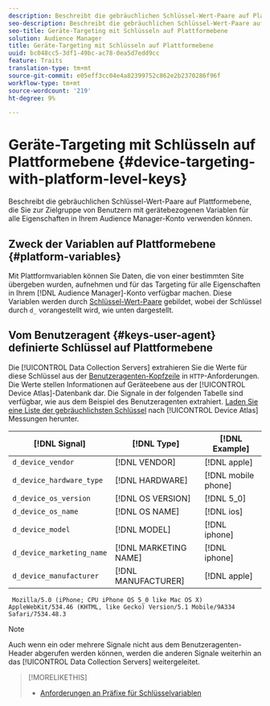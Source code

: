 ```yaml
---
description: Beschreibt die gebräuchlichen Schlüssel-Wert-Paare auf Plattformebene, die Sie zur Zielgruppe von Benutzern mit gerätebezogenen Variablen für alle Eigenschaften in Ihrem Audience Manager-Konto verwenden können.
seo-description: Beschreibt die gebräuchlichen Schlüssel-Wert-Paare auf Plattformebene, die Sie zur Zielgruppe von Benutzern mit gerätebezogenen Variablen für alle Eigenschaften in Ihrem Audience Manager-Konto verwenden können.
seo-title: Geräte-Targeting mit Schlüsseln auf Plattformebene
solution: Audience Manager
title: Geräte-Targeting mit Schlüsseln auf Plattformebene
uuid: bc048cc5-3df1-49bc-ac78-0ea5d7edd9cc
feature: Traits
translation-type: tm+mt
source-git-commit: e05eff3cc04e4a82399752c862e2b2370286f96f
workflow-type: tm+mt
source-wordcount: '219'
ht-degree: 9%

---
```



# Geräte-Targeting mit Schlüsseln auf Plattformebene {#device-targeting-with-platform-level-keys}

Beschreibt die gebräuchlichen Schlüssel-Wert-Paare auf Plattformebene, die Sie zur Zielgruppe von Benutzern mit gerätebezogenen Variablen für alle Eigenschaften in Ihrem Audience Manager-Konto verwenden können.

## Zweck der Variablen auf Plattformebene {#platform-variables}

<!-- c_tb_device_targeting.xml -->

Mit Plattformvariablen können Sie Daten, die von einer bestimmten Site übergeben wurden, aufnehmen und für das Targeting für alle Eigenschaften in Ihrem [!DNL Audience Manager]-Konto verfügbar machen. Diese Variablen werden durch [Schlüssel-Wert-Paare](../../reference/key-value-pairs-explained.md) gebildet, wobei der Schlüssel durch `d_` vorangestellt wird, wie unten dargestellt.

## Vom Benutzeragent {#keys-user-agent} definierte Schlüssel auf Plattformebene

Die [!UICONTROL Data Collection Servers] extrahieren Sie die Werte für diese Schlüssel aus der [Benutzeragenten-Kopfzeile](https://www.w3.org/Protocols/rfc2616/rfc2616-sec14.html#sec14.43) in `HTTP`-Anforderungen. Die Werte stellen Informationen auf Geräteebene aus der [!UICONTROL Device Atlas]-Datenbank dar. Die Signale in der folgenden Tabelle sind verfügbar, wie aus dem Beispiel des Benutzeragenten extrahiert. [Laden Sie eine Liste der gebräuchlichsten Schlüssel](assets/device_keys.csv) nach  [!UICONTROL Device Atlas] Messungen herunter.

| [!DNL Signal] | [!DNL Type] | [!DNL Example] |
|---|---|---|
| `d_device_vendor` | [!DNL VENDOR] | [!DNL apple] |
| `d_device_hardware_type` | [!DNL HARDWARE] | [!DNL mobile phone] |
| `d_device_os_version` | [!DNL OS VERSION] | [!DNL 5_0] |
| `d_device_os_name` | [!DNL OS NAME] | [!DNL ios] |
| `d_device_model` | [!DNL MODEL] | [!DNL iphone] |
| `d_device_marketing_name` | [!DNL MARKETING NAME] | [!DNL iphone] |
| `d_device_manufacturer` | [!DNL MANUFACTURER] | [!DNL apple] |

```
 Mozilla/5.0 (iPhone; CPU iPhone OS 5_0 like Mac OS X) AppleWebKit/534.46 (KHTML, like Gecko) Version/5.1 Mobile/9A334 Safari/7534.48.3
```

>[!NOTE]
>
>Auch wenn ein oder mehrere Signale nicht aus dem Benutzeragenten-Header abgerufen werden können, werden die anderen Signale weiterhin an das [!UICONTROL Data Collection Servers] weitergeleitet.

>[!MORELIKETHIS]
>
>* [Anforderungen an Präfixe für Schlüsselvariablen](../../features/traits/trait-variable-prefixes.md)

